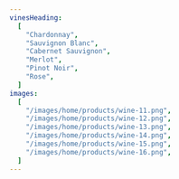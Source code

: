 ```yaml
---
vinesHeading:
  [
    "Chardonnay",
    "Sauvignon Blanc",
    "Cabernet Sauvignon",
    "Merlot",
    "Pinot Noir",
    "Rose",
  ]
images:
  [
    "/images/home/products/wine-11.png",
    "/images/home/products/wine-12.png",
    "/images/home/products/wine-13.png",
    "/images/home/products/wine-14.png",
    "/images/home/products/wine-15.png",
    "/images/home/products/wine-16.png",
  ]
---
```

